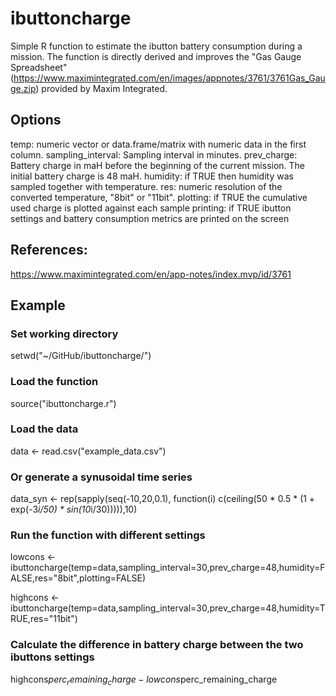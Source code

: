 # ibuttoncharge
Simple R function to estimate the ibutton battery consumption during a mission. 
The function is directly derived and improves the "Gas Gauge Spreadsheet" (https://www.maximintegrated.com/en/images/appnotes/3761/3761Gas_Gauge.zip) provided by Maxim Integrated.

## Options
temp: numeric vector or data.frame/matrix with numeric data in the first column.
sampling_interval: Sampling interval in minutes.
prev_charge: Battery charge in maH before the beginning of the current mission. The initial battery charge is 48 maH.
humidity: if TRUE then humidity was sampled together with temperature.
res: numeric resolution of the converted temperature, "8bit" or "11bit".
plotting: if TRUE the cumulative used charge is plotted against each sample
printing: if TRUE ibutton settings and battery consumption metrics are printed on the screen

## References:
https://www.maximintegrated.com/en/app-notes/index.mvp/id/3761

## Example
### Set working directory
setwd("~/GitHub/ibuttoncharge/")

### Load the function
source("ibuttoncharge.r")

### Load the data
data <- read.csv("example_data.csv")

### Or generate a synusoidal time series
data_syn <- rep(sapply(seq(-10,20,0.1), function(i)
      c(ceiling(50 * 0.5 * (1 + exp(-3*i/50) * sin(10*i/30))))),10)

### Run the function with different settings
lowcons <- ibuttoncharge(temp=data,sampling_interval=30,prev_charge=48,humidity=FALSE,res="8bit",plotting=FALSE)

highcons <- ibuttoncharge(temp=data,sampling_interval=30,prev_charge=48,humidity=TRUE,res="11bit")

### Calculate the difference in battery charge between the two ibuttons settings
highcons$perc_remaining_charge - lowcons$perc_remaining_charge

